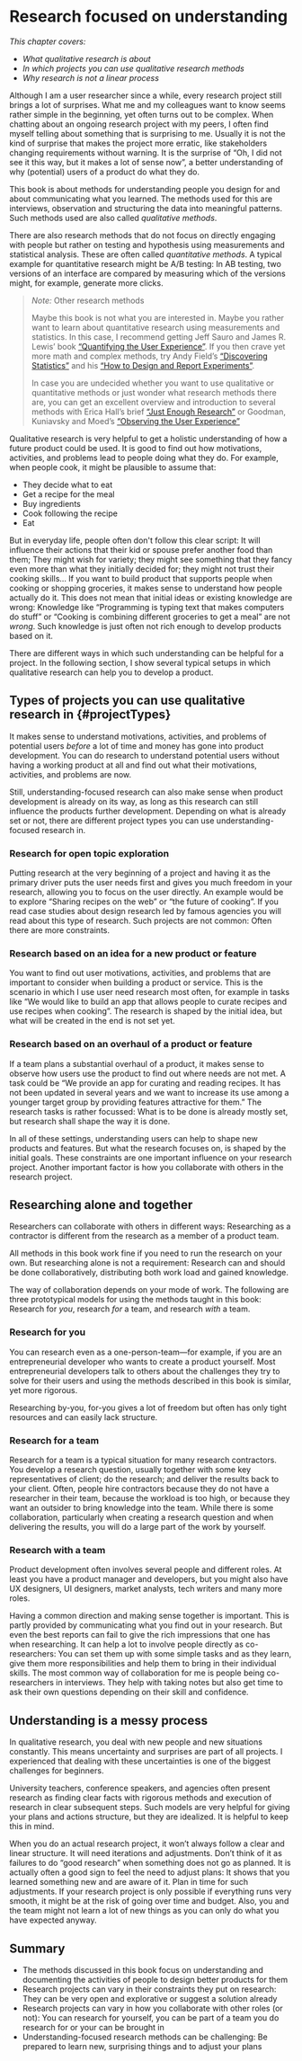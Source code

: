 # Research focused on understanding

_This chapter covers:_

* _What qualitative research is about_
* _In which projects you can use qualitative research methods_
* _Why research is not a linear process_

Although I am a user researcher since a while, every research project still brings a lot of surprises. What me and my colleagues want to know seems rather simple in the beginning, yet often turns out to be complex. When chatting about an ongoing research project with my peers, I often find myself telling about something that is surprising to me. Usually it is not the kind of surprise that makes the project more erratic, like stakeholders changing requirements without warning. It is the surprise of “Oh, I did not see it this way, but it makes a lot of sense now”, a better understanding of why (potential) users of a product do what they do.

This book is about methods for understanding people you design for and about communicating what you learned. The methods used for this are interviews, observation and structuring the data into meaningful patterns. Such methods used are also called _qualitative methods_.

There are also research methods that do not focus on directly engaging with people but rather on testing and hypothesis using measurements and statistical analysis. These are often called _quantitative methods_. A typical example for quantitative research might be A/B testing: In AB testing, two versions of an interface are compared by measuring which of the versions might, for example, generate more clicks.

>_Note:_ Other research methods
>
> Maybe this book is not what you are interested in. Maybe you rather want to learn about quantitative research using measurements and statistics. In this case, I recommend getting Jeff Sauro and James R. Lewis’ book [“Quantifying the User Experience”]( http://www.worldcat.org/oclc/957731269). If you then crave yet more math and complex methods, try Andy Field’s [“Discovering Statistics”](http://www.worldcat.org/oclc/1290244477) and his [“How to Design and Report Experiments”](http://www.worldcat.org/oclc/961100072).
>
> In case you are undecided whether you want to use qualitative or quantitative methods or just wonder what research methods there are, you can get an excellent overview and introduction to several methods with Erica Hall’s brief [“Just Enough Research”](http://www.worldcat.org/oclc/1256408019) or Goodman, Kuniavsky and Moed’s [“Observing the User Experience”](http://www.worldcat.org/oclc/1194531136)

Qualitative research is very helpful to get a holistic understanding of how a future product could be used. It is good to find out how motivations, activities, and problems lead to people doing what they do. For example, when people cook, it might be plausible to assume that:

* They decide what to eat
* Get a recipe for the meal
* Buy ingredients
* Cook following the recipe
* Eat

But in everyday life, people often don't follow this clear script: It will influence their actions that their kid or spouse prefer another food than them; They might wish for variety; they might see something that they fancy even more than what they initially decided for; they might not trust their cooking skills… If you want to build product that supports people when cooking or shopping groceries, it makes sense to understand how people actually do it. This does not mean that initial ideas or existing knowledge are wrong: Knowledge like “Programming is typing text that makes computers do stuff” or “Cooking is combining different groceries to get a meal” are not _wrong_. Such knowledge is just often not rich enough to develop products based on it.

There are different ways in which such understanding can be helpful for a project. In the following section, I show several typical setups in which qualitative research can help you to develop a product.


## Types of projects you can use qualitative research in {#projectTypes}

It makes sense to understand motivations, activities, and problems of potential users _before_ a lot of time and money has gone into product development. You can do research to understand potential users without having a working product at all and find out what their motivations, activities, and problems are now.

Still, understanding-focused research can also make sense when product development is already on its way, as long as this research can still influence the products further development. Depending on what is already set or not, there are different project types you can use understanding-focused research in.

### Research for open topic exploration

Putting research at the very beginning of a project and having it as the primary driver puts the user needs first and gives you much freedom in your research, allowing you to focus on the user directly. An example would be to explore “Sharing recipes on the web” or “the future of cooking”. If you read case studies about design research led by famous agencies you will read about this type of research. Such projects are not common: Often there are more constraints.

### Research based on an idea for a new product or feature

You want to find out user motivations, activities, and problems that are important to consider when building a product or service. This is the scenario in which I use user need research most often, for example in tasks like “We would like to build an app that allows people to curate recipes and use recipes when cooking”. The research is shaped by the initial idea, but what will be created in the end is not set yet.

### Research based on an overhaul of a product or feature

If a team plans a substantial overhaul of a product, it makes sense to observe how users use the product to find out where needs are not met. A task could be “We provide an app for curating and reading recipes. It has not been updated in several years and we want to increase its use among a younger target group by providing features attractive for them.” The research tasks is rather focussed: What is to be done is already mostly set, but research shall shape the way it is done.

In all of these settings, understanding users can help to shape new products and features. But what the research focuses on, is shaped by the initial goals. These constraints are one important influence on your research project. Another important factor is how you collaborate with others in the research project.

## Researching alone and together

Researchers can collaborate with others in different ways: Researching as a contractor is different from the research as a member of a product team.

All methods in this book work fine if you need to run the research on your own. But researching alone is not a requirement: Research can and should be done collaboratively, distributing both work load and gained knowledge.

The way of collaboration depends on your mode of work. The following are three prototypical models for using the methods taught in this book: Research for _you_, research _for_ a team, and research _with_ a team.

### Research for you

You can research even as a one-person-team—for example, if you are an entrepreneurial developer who wants to create a product yourself. Most entrepreneurial developers talk to others about the challenges they try to solve for their users and using the methods described in this book is similar, yet more rigorous.

Researching by-you, for-you gives a lot of freedom but often has only tight resources and can easily lack structure.

### Research for a team

Research for a team is a typical situation for many research contractors. You develop a research question, usually together with some key representatives of client; do the research; and deliver the results back to your client. Often, people hire contractors because they do not have a researcher in their team, because the workload is too high, or because they want an outsider to bring knowledge into the team. While there is some collaboration, particularly when creating a research question and when delivering the results, you will do a large part of the work by yourself.

### Research with a team

Product development often involves several people and different roles. At least you have a product manager and developers, but you might also have UX designers, UI designers, market analysts, tech writers and many more roles.

Having a common direction and making sense together is important. This is partly provided by communicating what you find out in your research. But even the best reports can fail to give the rich impressions that one has when researching. It can help a lot to involve people directly as co-researchers: You can set them up with some simple tasks and as they learn, give them more responsibilities and help them to bring in their individual skills. The most common way of collaboration for me is people being co-researchers in interviews. They help with taking notes but also get time to ask their own questions depending on their skill and confidence.

## Understanding is a messy process

In qualitative research, you deal with new people and new situations constantly. This means uncertainty and surprises are part of all projects. I experienced that dealing with these uncertainties is one of the biggest challenges for beginners.

University teachers, conference speakers, and agencies often present research as finding clear facts with rigorous methods and execution of research in clear subsequent steps. Such models are very helpful for giving your plans and actions structure, but they are idealized. It is helpful to keep this in mind.

When you do an actual research project, it won’t always follow a clear and linear structure. It will need iterations and adjustments. Don’t think of it as failures to do “good research” when something does not go as planned. It is actually often a good sign to feel the need to adjust plans: It shows that you learned something new and are aware of it. Plan in time for such adjustments. If your research project is only possible if everything runs very smooth, it might be at the risk of going over time and budget. Also, you and the team might not learn a lot of new things as you can only do what you have expected anyway.

## Summary

* The methods discussed in this book focus on understanding and documenting the activities of people to design better products for them
* Research projects can vary in their constraints they put on research: They can be very open and explorative or suggest a solution already
* Research projects can vary in how you collaborate with other roles (or not): You can research for yourself, you can be part of a team you do research for or your can be brought in
* Understanding-focused research methods can be challenging: Be prepared to learn new, surprising things and to adjust your plans
